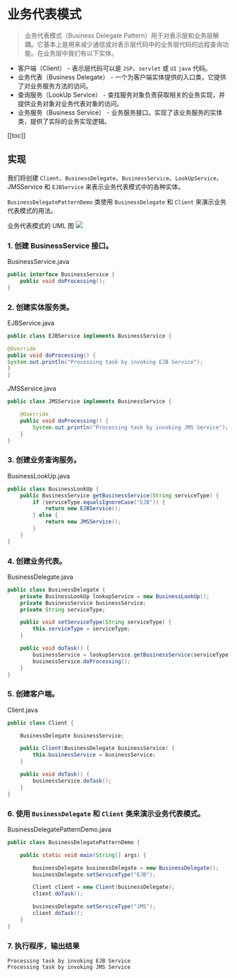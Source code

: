 # 业务代表模式
> 业务代表模式（Business Delegate Pattern）用于对表示层和业务层解耦。它基本上是用来减少通信或对表示层代码中的业务层代码的远程查询功能。在业务层中我们有以下实体。

- 客户端（Client） - 表示层代码可以是 `JSP`、`servlet` 或 `UI` `java` 代码。
- 业务代表（Business Delegate） - 一个为客户端实体提供的入口类，它提供了对业务服务方法的访问。
- 查询服务（LookUp Service） - 查找服务对象负责获取相关的业务实现，并提供业务对象对业务代表对象的访问。
- 业务服务（Business Service） - 业务服务接口。实现了该业务服务的实体类，提供了实际的业务实现逻辑。

[[toc]]
## 实现
我们将创建 `Client`、`BusinessDelegate`、`BusinessService`、`LookUpService`、JMSService 和 `EJBService` 来表示业务代表模式中的各种实体。

`BusinessDelegatePatternDemo` 类使用 `BusinessDelegate` 和 `Client` 来演示业务代表模式的用法。

业务代表模式的 UML 图
![](https://cdn.jsdelivr.net/gh/janker0718/image_store@master/img/20220403231137.png)
### 1. 创建 BusinessService 接口。
BusinessService.java
```java
public interface BusinessService {
    public void doProcessing();
}
```
### 2. 创建实体服务类。

EJBService.java
```java
public class EJBService implements BusinessService {

@Override
public void doProcessing() {
System.out.println("Processing task by invoking EJB Service");
}
}
```
JMSService.java
```java
public class JMSService implements BusinessService {

    @Override
    public void doProcessing() {
        System.out.println("Processing task by invoking JMS Service");
    }
}
```

### 3. 创建业务查询服务。

BusinessLookUp.java
```java
public class BusinessLookUp {
    public BusinessService getBusinessService(String serviceType) {
        if (serviceType.equalsIgnoreCase("EJB")) {
            return new EJBService();
        } else {
            return new JMSService();
        }
    }
}
```
### 4. 创建业务代表。
BusinessDelegate.java
```java
public class BusinessDelegate {
    private BusinessLookUp lookupService = new BusinessLookUp();
    private BusinessService businessService;
    private String serviceType;

    public void setServiceType(String serviceType) {
        this.serviceType = serviceType;
    }

    public void doTask() {
        businessService = lookupService.getBusinessService(serviceType);
        businessService.doProcessing();
    }
}
```
### 5. 创建客户端。
Client.java
```java
public class Client {

    BusinessDelegate businessService;

    public Client(BusinessDelegate businessService) {
        this.businessService = businessService;
    }

    public void doTask() {
        businessService.doTask();
    }
}
```
### 6. 使用 `BusinessDelegate` 和 `Client` 类来演示业务代表模式。
BusinessDelegatePatternDemo.java
```java
public class BusinessDelegatePatternDemo {

    public static void main(String[] args) {

        BusinessDelegate businessDelegate = new BusinessDelegate();
        businessDelegate.setServiceType("EJB");

        Client client = new Client(businessDelegate);
        client.doTask();

        businessDelegate.setServiceType("JMS");
        client.doTask();
    }
}
```
### 7. 执行程序，输出结果

```shell
Processing task by invoking EJB Service
Processing task by invoking JMS Service
```